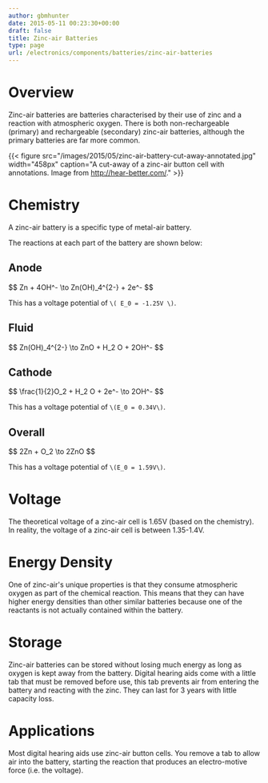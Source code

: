 ```yaml
---
author: gbmhunter
date: 2015-05-11 00:23:30+00:00
draft: false
title: Zinc-air Batteries
type: page
url: /electronics/components/batteries/zinc-air-batteries
---
```


# Overview

Zinc-air batteries are batteries characterised by their use of zinc and a reaction with atmospheric oxygen. There is both non-rechargeable (primary) and rechargeable (secondary) zinc-air batteries, although the primary batteries are far more common.


{{< figure src="/images/2015/05/zinc-air-battery-cut-away-annotated.jpg" width="458px" caption="A cut-away of a zinc-air button cell with annotations. Image from http://hear-better.com/."  >}}

# Chemistry

A zinc-air battery is a specific type of metal-air battery. 

The reactions at each part of the battery are shown below:

## Anode

<div>$$ Zn + 4OH^- \to Zn(OH)_4^{2-} + 2e^- $$</div>

This has a voltage potential of `\( E_0 = -1.25V \)`.

## Fluid

<div>$$ Zn(OH)_4^{2-} \to ZnO + H_2 O + 2OH^- $$</div>

## Cathode

<div>$$ \frac{1}{2}O_2 + H_2 O + 2e^- \to 2OH^- $$</div>

This has a voltage potential of `\(E_0 = 0.34V\)`.

## Overall

<div>$$ 2Zn + O_2 \to 2ZnO $$</div>

This has a voltage potential of `\(E_0 = 1.59V\)`.

# Voltage

The theoretical voltage of a zinc-air cell is 1.65V (based on the chemistry). In reality, the voltage of a zinc-air cell is between 1.35-1.4V.

# Energy Density

One of zinc-air's unique properties is that they consume atmospheric oxygen as part of the chemical reaction. This means that they can have higher energy densities than other similar batteries because one of the reactants is not actually contained within the battery.

# Storage

Zinc-air batteries can be stored without losing much energy as long as oxygen is kept away from the battery. Digital hearing aids come with a little tab that must be removed before use, this tab prevents air from entering the battery and reacting with the zinc. They can last for 3 years with little capacity loss.

# Applications

Most digital hearing aids use zinc-air button cells. You remove a tab to allow air into the battery, starting the reaction that produces an electro-motive force (i.e. the voltage).
